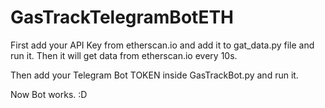 # GasTrackTelegramBotETH

First add your API Key from etherscan.io and add it to gat_data.py file and run it.
Then it will get data from etherscan.io every 10s.

Then add your Telegram Bot TOKEN inside GasTrackBot.py and run it.

Now Bot works. :D
